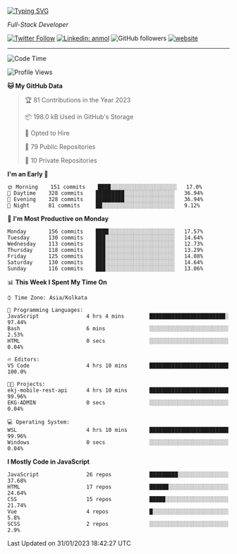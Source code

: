 [![Typing SVG](https://readme-typing-svg.herokuapp.com?lines=HI%2C+I'm+Tonal;I'm+a+Full+Stack+Developer)](https://git.io/typing-svg)

<p><em>Full-Stack Developer</em></p>

[![Twitter Follow](https://img.shields.io/twitter/follow/tonalmathew?style=flat)](https://twitter.com/intent/follow?screen_name=tonalmathew)
[![Linkedin: anmol](https://img.shields.io/badge/tonal-mathew?style=flat-square&logo=Linkedin&logoColor=white&link=https://www.linkedin.com/in/tonal-mathew/)](https://www.linkedin.com/in/tonal-mathew/)
![GitHub followers](https://img.shields.io/github/followers/tonalmathew?label=Follow&style=social)
[![website](https://img.shields.io/badge/Website-46a2f1.svg?&style=flat-square&logo=Google-Chrome&logoColor=white&link=http://tonalmathew.github.io/)](http://tonalmathew.github.io/)

---
<!--START_SECTION:waka-->
![Code Time](http://img.shields.io/badge/Code%20Time-902%20hrs%2051%20mins-blue)

![Profile Views](http://img.shields.io/badge/Profile%20Views-2-blue)

**🐱 My GitHub Data** 

> 🏆 81 Contributions in the Year 2023
 > 
> 📦 198.0 kB Used in GitHub's Storage 
 > 
> 💼 Opted to Hire
 > 
> 📜 79 Public Repositories 
 > 
> 🔑 10 Private Repositories  
 > 
**I'm an Early 🐤** 

```text
🌞 Morning    151 commits    ████░░░░░░░░░░░░░░░░░░░░░   17.0% 
🌆 Daytime    328 commits    █████████░░░░░░░░░░░░░░░░   36.94% 
🌃 Evening    328 commits    █████████░░░░░░░░░░░░░░░░   36.94% 
🌙 Night      81 commits     ██░░░░░░░░░░░░░░░░░░░░░░░   9.12%

```
📅 **I'm Most Productive on Monday** 

```text
Monday       156 commits    ████░░░░░░░░░░░░░░░░░░░░░   17.57% 
Tuesday      130 commits    ███░░░░░░░░░░░░░░░░░░░░░░   14.64% 
Wednesday    113 commits    ███░░░░░░░░░░░░░░░░░░░░░░   12.73% 
Thursday     118 commits    ███░░░░░░░░░░░░░░░░░░░░░░   13.29% 
Friday       125 commits    ███░░░░░░░░░░░░░░░░░░░░░░   14.08% 
Saturday     130 commits    ███░░░░░░░░░░░░░░░░░░░░░░   14.64% 
Sunday       116 commits    ███░░░░░░░░░░░░░░░░░░░░░░   13.06%

```


📊 **This Week I Spent My Time On** 

```text
⌚︎ Time Zone: Asia/Kolkata

💬 Programming Languages: 
JavaScript               4 hrs 4 mins        ████████████████████████░   97.44% 
Bash                     6 mins              ░░░░░░░░░░░░░░░░░░░░░░░░░   2.53% 
HTML                     0 secs              ░░░░░░░░░░░░░░░░░░░░░░░░░   0.04%

🔥 Editors: 
VS Code                  4 hrs 10 mins       █████████████████████████   100.0%

🐱‍💻 Projects: 
ekj-mobile-rest-api      4 hrs 10 mins       █████████████████████████   99.96% 
EKG-ADMIN                0 secs              ░░░░░░░░░░░░░░░░░░░░░░░░░   0.04%

💻 Operating System: 
WSL                      4 hrs 10 mins       █████████████████████████   99.96% 
Windows                  0 secs              ░░░░░░░░░░░░░░░░░░░░░░░░░   0.04%

```

**I Mostly Code in JavaScript** 

```text
JavaScript               26 repos            █████████░░░░░░░░░░░░░░░░   37.68% 
HTML                     17 repos            ██████░░░░░░░░░░░░░░░░░░░   24.64% 
CSS                      15 repos            █████░░░░░░░░░░░░░░░░░░░░   21.74% 
Vue                      4 repos             █░░░░░░░░░░░░░░░░░░░░░░░░   5.8% 
SCSS                     2 repos             ░░░░░░░░░░░░░░░░░░░░░░░░░   2.9%

```



 Last Updated on 31/01/2023 18:42:27 UTC
<!--END_SECTION:waka-->
